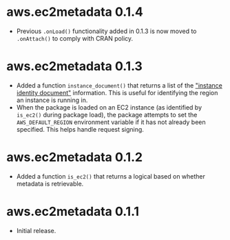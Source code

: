 # aws.ec2metadata 0.1.4

* Previous `.onLoad()` functionality added in 0.1.3 is now moved to `.onAttach()` to comply with CRAN policy.

# aws.ec2metadata 0.1.3

* Added a function `instance_document()` that returns a list of the ["instance identity document"](http://docs.aws.amazon.com/AWSEC2/latest/UserGuide/instance-identity-documents.html) information. This is useful for identifying the region an instance is running in.
* When the package is loaded on an EC2 instance (as identified by `is_ec2()` during package load), the package attempts to set the `AWS_DEFAULT_REGION` environment variable if it has not already been specified. This helps handle request signing.

# aws.ec2metadata 0.1.2

* Added a function `is_ec2()` that returns a logical based on whether metadata is retrievable.

# aws.ec2metadata 0.1.1

* Initial release.

